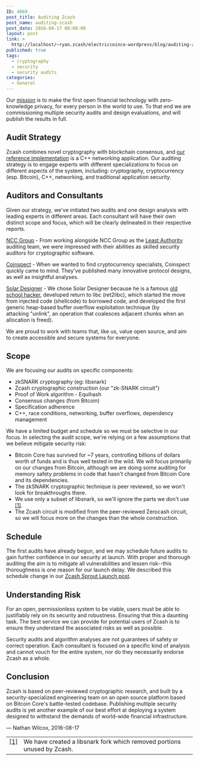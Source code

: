 ```yaml
---
ID: 4869
post_title: Auditing Zcash
post_name: auditing-zcash
post_date: 2016-08-17 00:00:00
layout: post
link: >
  http://localhost/~ryan.zcash/electriccoinco-wordpress/blog/auditing-zcash/
published: true
tags:
  - cryptography
  - security
  - security audits
categories:
  - General
---
```

<p>Our <a class="reference external" href="/blog/helloworld/">mission</a> is to make the first open financial technology with zero-knowledge privacy, for every person in the world to use. To that end we are commissioning multiple security audits and design evaluations, and will publish the results in full.</p>
<div class="section" id="audit-strategy">
<h2>Audit Strategy</h2>
<p>Zcash combines novel cryptography with blockchain consensus, and <a class="reference external" href="https://github.com/zcash/zcash">our reference implementation</a> is a C++ networking application. Our auditing strategy is to engage experts with different specializations to focus on different aspects of the system, including: cryptography, cryptocurrency (esp. Bitcoin), C++, networking, and traditional application security.</p>
</div>
<div class="section" id="auditors-and-consultants">
<h2>Auditors and Consultants</h2>
<p>Given our strategy, we've initiated two audits and one design analysis with leading experts in different areas. Each consultant will have their own distinct scope and focus, which will be clearly delineated in their respective reports.</p>
<p><a class="reference external" href="https://www.nccgroup.trust/us/">NCC Group</a> - From working alongside NCC Group as the <a class="reference external" href="https://leastauthority.com">Least Authority</a> auditing team, we were impressed with their abilities as skilled security auditors for cryptographic software.</p>
<p><a class="reference external" href="https://coinspect.com/">Coinspect</a> - When we wanted to find cryptocurrency specialists, Coinspect quickly came to mind. They've published many innovative protocol designs, as well as insightful analyses.</p>
<p><a class="reference external" href="https://en.wikipedia.org/wiki/Solar_Designer">Solar Designer</a> - We chose Solar Designer because he is a famous <a class="reference external" href="http://phrack.org/issues/69/2.html">old school hacker</a>, developed return to libc (ret2libc), which started the move from injected code (shellcode) to borrowed code, and developed the first generic heap-based buffer overflow exploitation technique (by<br />
attacking "unlink", an operation that coalesces adjacent chunks when an<br />
allocation is freed).</p>
<p>We are proud to work with teams that, like us, value open source, and aim to create accessible and secure systems for everyone.</p>
</div>
<div class="section" id="scope">
<h2>Scope</h2>
<p>We are focusing our audits on specific components:</p>
<ul class="simple">
<li>zkSNARK cryptography (eg: libsnark)</li>
<li>Zcash cryptographic construction (our "zk-SNARK circuit")</li>
<li>Proof of Work algorithm - Equihash</li>
<li>Consensus changes (from Bitcoin)</li>
<li>Specification adherence</li>
<li>C++, race conditions, networking, buffer overflows, dependency management</li>
</ul>
<p>We have a limited budget and schedule so we must be selective in our focus. In selecting the audit scope, we're relying on a few assumptions that we believe mitigate security risk:</p>
<ul class="simple">
<li>Bitcoin Core has survived for ~7 years, controlling billions of dollars worth of funds and is thus well tested in the wild. We will focus primarily on our changes from Bitcoin, although we are doing some auditing for memory safety problems in code that hasn't changed from Bitcoin Core and its dependencies.</li>
<li>The zkSNARK cryptographic technique is peer reviewed, so we won't look for breakthroughs there.</li>
<li>We use only a subset of libsnark, so we'll ignore the parts we don't use <a class="footnote-reference" href="#id2" id="id1">[1]</a>.</li>
<li>The Zcash circuit is modified from the peer-reviewed Zerocash circuit, so we will focus more on the changes than the whole construction.</li>
</ul>
</div>
<div class="section" id="schedule">
<h2>Schedule</h2>
<p>The first audits have already begun, and we may schedule future audits to gain further confidence in our security at launch. With proper and thorough auditing the aim is to mitigate all vulnerabilities and lessen risk--this thoroughness is one reason for our launch delay. We described this schedule change in our <a class="reference external" href="/blog/zcash-launch-and-roadmap/">Zcash Sprout Launch post</a>.</p>
</div>
<div class="section" id="understanding-risk">
<h2>Understanding Risk</h2>
<p>For an open, permissionless system to be viable, users must be able to justifiably rely on its security and robustness. Ensuring that this  a daunting task. The best service we can provide for potential users of Zcash is to ensure they understand the associated risks as well as possible.</p>
<p>Security audits and algorithm analyses are not guarantees of safety or correct operation. Each consultant is focused on a specific kind of analysis and cannot vouch for the entire system, nor do they necessarily endorse Zcash as a whole.</p>
</div>
<div class="section" id="conclusion">
<h2>Conclusion</h2>
<p>Zcash is based on peer-reviewed cryptographic research, and built by a security-specialized engineering team on an open source platform based on Bitcoin Core's battle-tested codebase. Publishing multiple security audits is yet another example of our best effort at deploying a system designed to withstand the demands of world-wide financial infrastructure.</p>
<p>— Nathan Wilcox, 2016-08-17</p>
<table class="docutils footnote" frame="void" id="id2" rules="none">
<colgroup>
<col class="label"/>
<col/></colgroup>
<tbody valign="top">
<tr>
<td class="label"><a class="fn-backref" href="#id1">[1]</a></td>
<td>We have created a libsnark fork which removed portions unused by Zcash.</td>
</tr>
</tbody>
</table>
</div>
